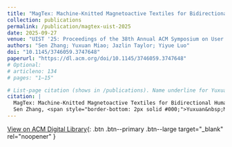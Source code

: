 ```yaml
---
title: "MagTex: Machine-Knitted Magnetoactive Textiles for Bidirectional Human-Machine Interface"
collection: publications
permalink: /publication/magtex-uist-2025
date: 2025-09-27
venue: "UIST '25: Proceedings of the 38th Annual ACM Symposium on User Interface Software and Technology"
authors: "Sen Zhang; Yuxuan Miao; Jazlin Taylor; Yiyue Luo"
doi: "10.1145/3746059.3747648"
paperurl: "https://dl.acm.org/doi/10.1145/3746059.3747648"
# Optional:
# articleno: 134
# pages: "1–15"

# List-page citation (shows in /publications). Name underline for Yuxuan Miao.
citation: |
  MagTex: Machine-Knitted Magnetoactive Textiles for Bidirectional Human-Machine Interface. UIST 2025  
  Sen Zhang, <span style="border-bottom: 2px solid #000;">Yuxuan&nbsp;Miao</span>, Jazlin Taylor, Yiyue Luo.
---
```


<!-- Optional abstract or notes -->

[View on ACM Digital Library](https://dl.acm.org/doi/10.1145/3746059.3747648){: .btn .btn--primary .btn--large target="_blank" rel="noopener" }
